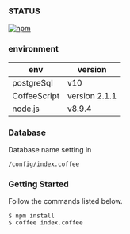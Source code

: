 ### STATUS

[![npm](https://img.shields.io/npm/v/npm.svg?style=plastic)]()


### environment

| env | version |
| --- | --- |
| postgreSql | v10 |
| CoffeeScript | version 2.1.1 |
| node.js | v8.9.4 |


### Database

Database name setting in
```
/config/index.coffee
```

### Getting Started

Follow the commands listed below.

```
$ npm install
$ coffee index.coffee
```



